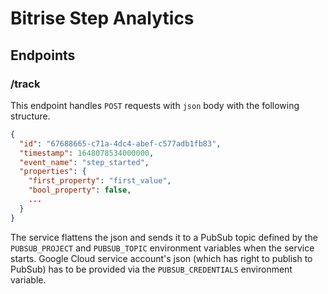 # Bitrise Step Analytics

## Endpoints

### /track

This endpoint handles `POST` requests with `json` body with the following structure.

```json
{
  "id": "67688665-c71a-4dc4-abef-c577adb1fb83",
  "timestamp": 1648078534000000,
  "event_name": "step_started",
  "properties": {
    "first_property": "first_value",
    "bool_property": false,
    ...
  }
}
```
The service flattens the json and sends it to a PubSub topic defined by the `PUBSUB_PROJECT` and `PUBSUB_TOPIC`
environment variables when the service starts. Google Cloud service account's json (which has right to publish to PubSub)
has to be provided via the `PUBSUB_CREDENTIALS` environment variable.
